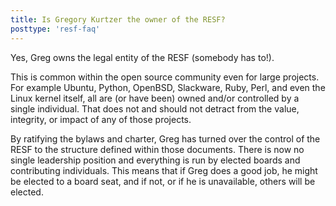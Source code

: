 ```yaml
---
title: Is Gregory Kurtzer the owner of the RESF?
posttype: 'resf-faq'
---
```


Yes, Greg owns the legal entity of the RESF (somebody has to!).

This is common within the open source community even for large projects. For example Ubuntu, Python, OpenBSD, Slackware, Ruby, Perl, and even the Linux kernel itself, all are (or have been) owned and/or controlled by a single individual. That does not and should not detract from the value, integrity, or impact of any of those projects.

By ratifying the bylaws and charter, Greg has turned over the control of the RESF to the structure defined within those documents. There is now no single leadership position and everything is run by elected boards and contributing individuals. This means that if Greg does a good job, he might be elected to a board seat, and if not, or if he is unavailable, others will be elected.